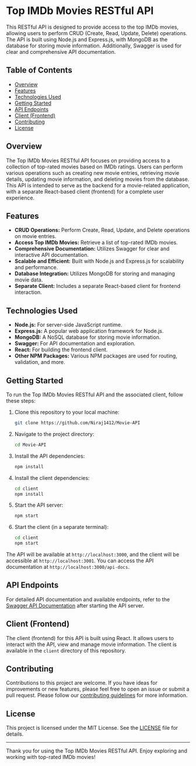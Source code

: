 # Top IMDb Movies RESTful API

This RESTful API is designed to provide access to the top IMDb movies, allowing users to perform CRUD (Create, Read, Update, Delete) operations. The API is built using Node.js and Express.js, with MongoDB as the database for storing movie information. Additionally, Swagger is used for clear and comprehensive API documentation.

## Table of Contents

- [Overview](#overview)
- [Features](#features)
- [Technologies Used](#technologies-used)
- [Getting Started](#getting-started)
- [API Endpoints](#api-endpoints)
- [Client (Frontend)](#client-frontend)
- [Contributing](#contributing)
- [License](#license)

## Overview

The Top IMDb Movies RESTful API focuses on providing access to a collection of top-rated movies based on IMDb ratings. Users can perform various operations such as creating new movie entries, retrieving movie details, updating movie information, and deleting movies from the database. This API is intended to serve as the backend for a movie-related application, with a separate React-based client (frontend) for a complete user experience.

## Features

- **CRUD Operations:** Perform Create, Read, Update, and Delete operations on movie entries.
- **Access Top IMDb Movies:** Retrieve a list of top-rated IMDb movies.
- **Comprehensive Documentation:** Utilizes Swagger for clear and interactive API documentation.
- **Scalable and Efficient:** Built with Node.js and Express.js for scalability and performance.
- **Database Integration:** Utilizes MongoDB for storing and managing movie data.
- **Separate Client:** Includes a separate React-based client for frontend interaction.

## Technologies Used

- **Node.js:** For server-side JavaScript runtime.
- **Express.js:** A popular web application framework for Node.js.
- **MongoDB:** A NoSQL database for storing movie information.
- **Swagger:** For API documentation and exploration.
- **React:** For building the frontend client.
- **Other NPM Packages:** Various NPM packages are used for routing, validation, and more.

## Getting Started

To run the Top IMDb Movies RESTful API and the associated client, follow these steps:

1. Clone this repository to your local machine:

   ```bash
   git clone https://github.com/Niraj1412/Movie-API
   ```

2. Navigate to the project directory:

   ```bash
   cd Movie-API
   ```

3. Install the API dependencies:

   ```bash
   npm install
   ```

4. Install the client dependencies:

   ```bash
   cd client
   npm install
   ```

5. Start the API server:

   ```bash
   npm start
   ```

6. Start the client (in a separate terminal):

   ```bash
   cd client
   npm start
   ```

The API will be available at `http://localhost:3000`, and the client will be accessible at `http://localhost:3001`. You can access the API documentation at `http://localhost:3000/api-docs`.

## API Endpoints

For detailed API documentation and available endpoints, refer to the [Swagger API Documentation](http://localhost:3000/api-docs) after starting the API server.

## Client (Frontend)

The client (frontend) for this API is built using React. It allows users to interact with the API, view and manage movie information. The client is available in the `client` directory of this repository.

## Contributing

Contributions to this project are welcome. If you have ideas for improvements or new features, please feel free to open an issue or submit a pull request. Please follow our [contributing guidelines](CONTRIBUTING.md) for more information.

## License

This project is licensed under the MIT License. See the [LICENSE](LICENSE) file for details.

---

Thank you for using the Top IMDb Movies RESTful API. Enjoy exploring and working with top-rated IMDb movies!
